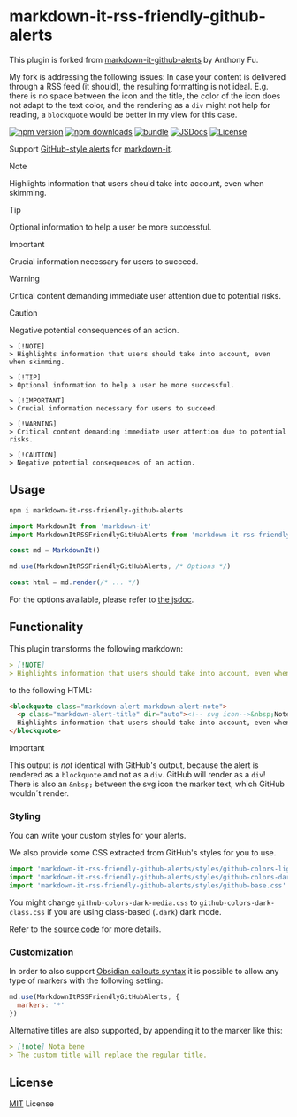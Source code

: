 # markdown-it-rss-friendly-github-alerts

This plugin is forked from [markdown-it-github-alerts](https://github.com/antfu/markdown-it-github-alerts) by Anthony Fu.

My fork is addressing the following issues: In case your content is delivered through a RSS feed (it should), the resulting formatting is not ideal. E.g. there is no space between the icon and the title, the color of the icon does not adapt to the text color, and the rendering as a `div` might not help for reading, a `blockquote` would be better in my view for this case.

[![npm version][npm-version-src]][npm-version-href]
[![npm downloads][npm-downloads-src]][npm-downloads-href]
[![bundle][bundle-src]][bundle-href]
[![JSDocs][jsdocs-src]][jsdocs-href]
[![License][license-src]][license-href]

Support [GitHub-style alerts](https://github.com/orgs/community/discussions/16925) for [markdown-it](https://github.com/markdown-it/markdown-it).

> [!NOTE]
> Highlights information that users should take into account, even when skimming.

> [!TIP]
> Optional information to help a user be more successful.

> [!IMPORTANT]
> Crucial information necessary for users to succeed.

> [!WARNING]
> Critical content demanding immediate user attention due to potential risks.

> [!CAUTION]
> Negative potential consequences of an action.

```
> [!NOTE]
> Highlights information that users should take into account, even when skimming.

> [!TIP]
> Optional information to help a user be more successful.

> [!IMPORTANT]
> Crucial information necessary for users to succeed.

> [!WARNING]
> Critical content demanding immediate user attention due to potential risks.

> [!CAUTION]
> Negative potential consequences of an action.
```

## Usage

```bash
npm i markdown-it-rss-friendly-github-alerts
```

```js
import MarkdownIt from 'markdown-it'
import MarkdownItRSSFriendlyGitHubAlerts from 'markdown-it-rss-friendly-github-alerts'

const md = MarkdownIt()

md.use(MarkdownItRSSFriendlyGitHubAlerts, /* Options */)

const html = md.render(/* ... */)
```

For the options available, please refer to [the jsdoc](./src/index.ts).

## Functionality

This plugin transforms the following markdown:

```markdown
> [!NOTE]
> Highlights information that users should take into account, even when skimming.
```

to the following HTML:

```html
<blockquote class="markdown-alert markdown-alert-note">
  <p class="markdown-alert-title" dir="auto"><!-- svg icon-->&nbsp;Note</p><p>
  Highlights information that users should take into account, even when skimming.</p>
</blockquote>
```

>[!IMPORTANT]
>This output is *not* identical with GitHub's output, because the alert is rendered as a `blockquote` and not as a `div`. GitHub will render as a `div`!
>There is also an `&nbsp;` between the svg icon the marker text, which GitHub wouldn´t render.

### Styling

You can write your custom styles for your alerts.

We also provide some CSS extracted from GitHub's styles for you to use.

```js
import 'markdown-it-rss-friendly-github-alerts/styles/github-colors-light.css'
import 'markdown-it-rss-friendly-github-alerts/styles/github-colors-dark-media.css'
import 'markdown-it-rss-friendly-github-alerts/styles/github-base.css'
```

You might change `github-colors-dark-media.css` to `github-colors-dark-class.css` if you are using class-based (`.dark`) dark mode.

Refer to the [source code](./styles) for more details.

### Customization

In order to also support [Obsidian callouts syntax](https://help.obsidian.md/Editing+and+formatting/Callouts) it is possible to allow any type of markers with the following setting:

```js
md.use(MarkdownItRSSFriendlyGitHubAlerts, {
  markers: '*'
})
```
Alternative titles are also supported, by appending it to the marker like this:

```markdown
> [!note] Nota bene
> The custom title will replace the regular title.
```

## License

[MIT](./LICENSE) License

<!-- Badges -->

[npm-version-src]: https://img.shields.io/npm/v/markdown-it-rss-friendly-github-alerts?style=flat&colorA=080f12&colorB=1fa669
[npm-version-href]: https://npmjs.com/package/markdown-it-rss-friendly-github-alerts
[npm-downloads-src]: https://img.shields.io/npm/dm/markdown-it-rss-friendly-github-alerts?style=flat&colorA=080f12&colorB=1fa669
[npm-downloads-href]: https://npmjs.com/package/markdown-it-rss-friendly-github-alerts
[bundle-src]: https://img.shields.io/bundlephobia/minzip/markdown-it-rss-friendly-github-alerts?style=flat&colorA=080f12&colorB=1fa669&label=minzip
[bundle-href]: https://bundlephobia.com/result?p=markdown-it-rss-friendly-github-alerts
[license-src]: https://img.shields.io/github/license/antfu/markdown-it-github-alerts.svg?style=flat&colorA=080f12&colorB=1fa669
[license-href]: https://github.com/antfu/markdown-it-github-alerts/blob/main/LICENSE
[jsdocs-src]: https://img.shields.io/badge/jsdocs-reference-080f12?style=flat&colorA=080f12&colorB=1fa669
[jsdocs-href]: https://www.jsdocs.io/package/markdown-it-rss-friendly-github-alerts
